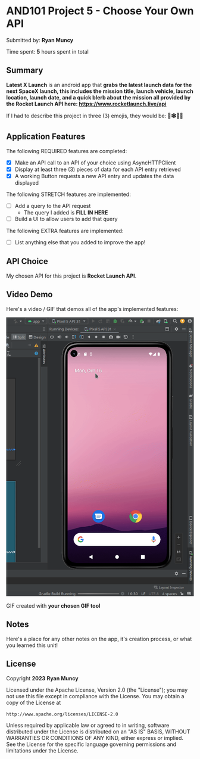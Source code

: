 <!-- (This is a comment) INSTRUCTIONS: Go through this page and fill out any **bolded** entries with their correct values.-->

# AND101 Project 5 - Choose Your Own API

Submitted by: **Ryan Muncy**

Time spent: **5** hours spent in total

## Summary

**Latest X Launch** is an android app that **grabs the latest launch data for the next SpaceX launch, this includes the mission title, launch vehicle, launch location, launch date, and a quick blerb about the mission all provided by
the Rocket Launch API here: https://www.rocketlaunch.live/api**

If I had to describe this project in three (3) emojis, they would be: **🚀🕸️🧑‍💻**

## Application Features

<!-- (This is a comment) Please be sure to change the [ ] to [x] for any features you completed.  If a feature is not checked [x], you might miss the points for that item! -->

The following REQUIRED features are completed:

- [x] Make an API call to an API of your choice using AsyncHTTPClient
- [x] Display at least three (3) pieces of data for each API entry retrieved
- [x] A working Button requests a new API entry and updates the data displayed

The following STRETCH features are implemented:

- [ ] Add a query to the API request
  - The query I added is **FILL IN HERE**
- [ ] Build a UI to allow users to add that query

The following EXTRA features are implemented:

- [ ] List anything else that you added to improve the app!

## API Choice

My chosen API for this project is **Rocket Launch API**.

## Video Demo

Here's a video / GIF that demos all of the app's implemented features:

<img src='https://github.com/NayrMu/LatestXLaunch/blob/master/LatestXLaunch.gif' title='Video Demo' width='' alt='Video Demo' />

GIF created with **your chosen GIF tool**

<!-- Recommended tools:
- [Kap](https://getkap.co/) for macOS
- [ScreenToGif](https://www.screentogif.com/) for Windows
- [peek](https://github.com/phw/peek) for Linux. -->

## Notes

Here's a place for any other notes on the app, it's creation process, or what you learned this unit!

## License

Copyright **2023** **Ryan Muncy**

Licensed under the Apache License, Version 2.0 (the "License");
you may not use this file except in compliance with the License.
You may obtain a copy of the License at

    http://www.apache.org/licenses/LICENSE-2.0

Unless required by applicable law or agreed to in writing, software
distributed under the License is distributed on an "AS IS" BASIS,
WITHOUT WARRANTIES OR CONDITIONS OF ANY KIND, either express or implied.
See the License for the specific language governing permissions and
limitations under the License.
